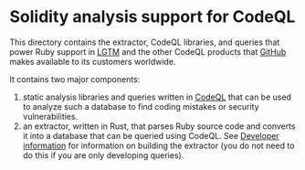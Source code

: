 # Solidity analysis support for CodeQL

This directory contains the extractor, CodeQL libraries, and queries that power Ruby
support in [LGTM](https://lgtm.com) and the other CodeQL products that [GitHub](https://github.com)
makes available to its customers worldwide.

It contains two major components:
  1. static analysis libraries and queries written in
     [CodeQL](https://codeql.github.com/docs/) that can be used to analyze such
     a database to find coding mistakes or security vulnerabilities.
  2. an extractor, written in Rust, that parses Ruby source code and converts it
     into a database that can be queried using CodeQL. See [Developer
     information](doc/HOWTO.md) for information on building the extractor (you
     do not need to do this if you are only developing queries).